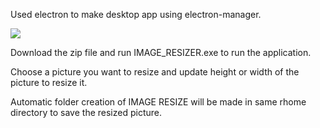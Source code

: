 Used electron to make desktop app using electron-manager.

<img src="D:\Image_resizer.png">

Download the zip file and run IMAGE_RESIZER.exe to run the application.

Choose a picture you want to resize and update height or width of the picture to resize it.

Automatic folder creation of IMAGE RESIZE will be made in same rhome directory to save the resized picture.

